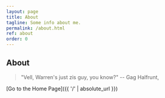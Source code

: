 ```yaml
---
layout: page
title: About
tagline: Some info about me.
permalink: /about.html
ref: about
order: 0
---
```


## About

> "Vell, Warren's just zis guy, you know?"
> -- Gag Halfrunt,

[Go to the Home Page]({{ '/' | absolute_url }})
